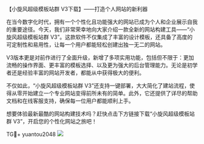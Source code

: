 【小旋风超级模板站群 V3下载】——打造个人网站的新利器

在当今数字化时代，拥有一个个性化且功能强大的网站已成为个人和企业展示自我的重要途径。今天，我们非常荣幸地向大家介绍一款全新的网站构建工具——“小旋风超级模板站群 V3”。这款软件不仅集成了丰富的设计模板，还具备了高度的可定制性和易用性，让每一个用户都能轻松创建出独一无二的网站。

V3版本更是对前作进行了全面升级，新增了多项实用功能，包括但不限于：更加流畅的操作界面、更丰富的模板选择、以及更为强大的后台管理能力。无论是初学者还是经验丰富的网站开发者，都能从中获得极大的便利。

不仅如此，“小旋风超级模板站群 V3”还支持一键部署，大大简化了建站流程，使得从零开始建立一个专业网站变得前所未有的简单。此外，它还提供了详尽的帮助文档和在线客服支持，确保每一位用户都能顺利上手。

想要体验最新最酷的网站构建技术吗？赶快点击下方链接下载“小旋风超级模板站群 V3”，开启您的个性化网站之旅吧！

TG💪+ yuantou2048  ![](https://github.com/user-attachments/assets/42a5a4a5-fea9-4a1d-8aa0-73e57e430cca)